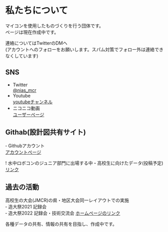 # 私たちについて
マイコンを使用したものづくりを行う団体です。  
ページは現在作成中です。

連絡についてはTwitterのDMへ  
(アカウントへのフォローをお願いします。スパム対策でフォロー外は連絡できなくしています)

## SNS  
- Twitter  
[@nias_mcr](https://twitter.com/nias_mcr)  
- Youtube  
[youtubeチャンネル](https://www.youtube.com/channel/UCPb_9_xRmYvkob2SgeWoP0g)  
- ニコニコ動画  
[ユーザーページ](https://www.nicovideo.jp/user/86514801)

## Githab(設計図共有サイト)  

‐ Githubアカウント  
[アカウントページ](https://github.com/NiASMCR)  

! 水中ロボコンのジュニア部門に出場する中・高校生に向けたデータ(投稿予定)[リンク]()  

## 過去の活動  
高校生の大会(JMCR)の県・地区大会同一レイアウトでの実施  
‐ 造大祭2021 記録会  
‐ 造大祭2022 記録会・技術交流会 [ホームページのリンク](https://sites.google.com/campus.nias.ac.jp/nias-mcr-2022/%E3%83%9B%E3%83%BC%E3%83%A0)  

各種データの共有、情報の共有を目指し、作成中です。
